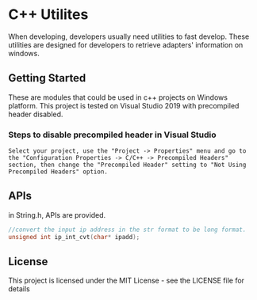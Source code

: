 # C++ Utilites

When developing, developers usually need utilities to fast develop.
These utilities are designed for developers to retrieve adapters' information on windows.

## Getting Started

These are modules that could be used in c++ projects on Windows platform.
This project is tested on Visual Studio 2019 with precompiled header disabled.

### Steps to disable precompiled header in Visual Studio
```
Select your project, use the "Project -> Properties" menu and go to the "Configuration Properties -> C/C++ -> Precompiled Headers" section, then change the "Precompiled Header" setting to "Not Using Precompiled Headers" option.
```

## APIs
in String.h, APIs are provided.
```c++
//convert the input ip address in the str format to be long format.
unsigned int ip_int_cvt(char* ipadd);
```




## License

This project is licensed under the MIT License - see the LICENSE file for details
